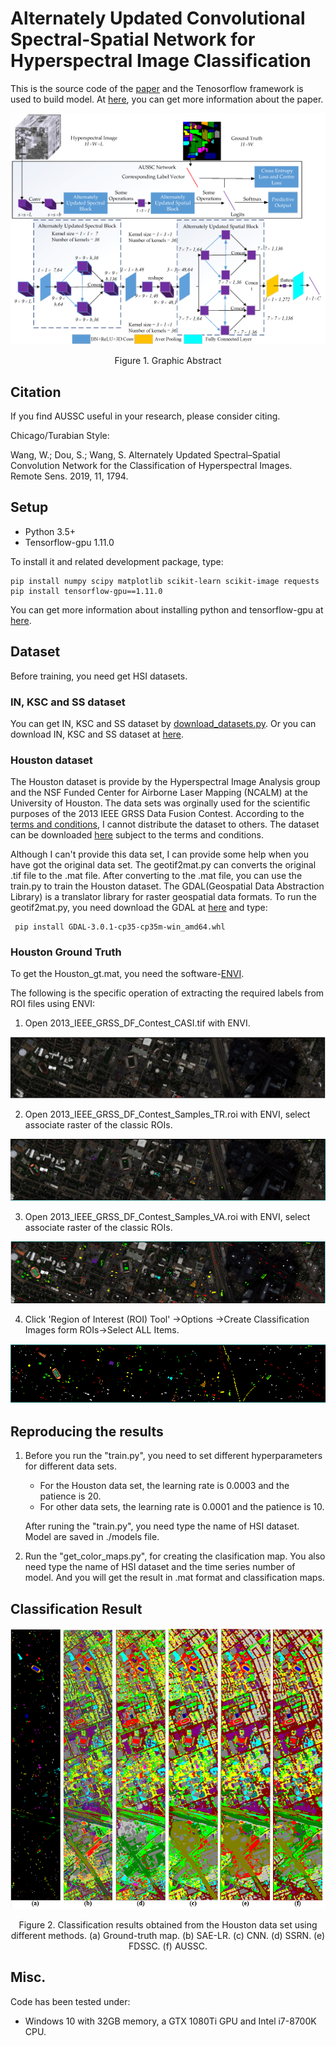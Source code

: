
# Alternately Updated Convolutional Spectral-Spatial Network for Hyperspectral Image Classification
This is the source code of the [paper](https://www.mdpi.com/2072-4292/11/15/1794) and the Tenosorflow framework is used to build model. At [here](https://shuguang-52.github.io/aussc/), you can get more information about the paper.

<div align=center> 
 
 <img src='classification_maps/Graphical Abstract.png'>
 
Figure 1. Graphic Abstract
</div>
 
## Citation
If you find AUSSC useful in your research, please consider citing.

Chicago/Turabian Style:

Wang, W.; Dou, S.; Wang, S. Alternately Updated Spectral–Spatial Convolution Network for the Classification of Hyperspectral Images. Remote Sens. 2019, 11, 1794.


## Setup
+ Python 3.5+
+ Tensorflow-gpu 1.11.0

To install it and related development package, type:

    pip install numpy scipy matplotlib scikit-learn scikit-image requests
    pip install tensorflow-gpu==1.11.0

You can get more information about installing python and tensorflow-gpu at [here](https://github.com/shuguang-52/FDSSC).
    
## Dataset
Before training, you need get HSI datasets. 

### IN, KSC and SS dataset
You can get IN, KSC and SS dataset by [download_datasets.py](https://github.com/shuguang-52/FDSSC/blob/master/download_datasets.py). Or you can download IN, KSC and SS dataset at [here](http://www.ehu.eus/ccwintco/index.php?title=Hyperspectral_Remote_Sensing_Scenes).

### Houston dataset
The Houston dataset is provide by the Hyperspectral Image Analysis group and the NSF Funded Center for Airborne Laser Mapping (NCALM) at the University of Houston. The data sets was orginally used for the scientific purposes of the 2013 IEEE GRSS Data Fusion Contest. According to the [terms and conditions](http://hyperspectral.ee.uh.edu/xeadh4f2dftc13/copyright.txt), I cannot distribute the dataset to others. The dataset can be downloaded [here](http://hyperspectral.ee.uh.edu/?page_id=459) subject to the terms and conditions. 

Although I can't provide this data set, I can provide some help when you have got the original data set. The geotif2mat.py can converts the original .tif file to the .mat file. After converting to the .mat file, you can use the train.py to train the Houston dataset. The GDAL(Geospatial Data Abstraction Library) is a translator library for raster geospatial data formats. To run the geotif2mat.py, you need download the GDAL at [here](https://www.lfd.uci.edu/~gohlke/pythonlibs/#gdal) and type:

     pip install GDAL‑3.0.1‑cp35‑cp35m‑win_amd64.whl
     
### Houston Ground Truth
To get the Houston_gt.mat, you need the software-[ENVI](http://www.harrisgeospatial.com/docs/using_envi_Home.html). 

The following is the specific operation of extracting the required labels from ROI files using ENVI:

1. Open 2013_IEEE_GRSS_DF_Contest_CASI.tif with ENVI. 

<img src='classification_maps/HS_1.png'>

2. Open 2013_IEEE_GRSS_DF_Contest_Samples_TR.roi with ENVI, select associate raster of the classic ROIs.

<img src='classification_maps/HS_2.png'>

3. Open 2013_IEEE_GRSS_DF_Contest_Samples_VA.roi with ENVI, select associate raster of the classic ROIs.

<img src='classification_maps/HS_3.png'>

4. Click 'Region of Interest (ROI) Tool' ->Options ->Create Classification Images form ROIs->Select ALL Items. 

<img src='classification_maps/HS_4.png'>


## Reproducing the results
1) Before you run the "train.py", you need to set different hyperparameters for different data sets. 
   + For the Houston data set, the learning rate is 0.0003 and the patience is 20.
   + For other data sets, the learning rate is 0.0001 and the patience is 10.

   After runing the "train.py", you need type the name of HSI dataset. Model are saved in ./models file.

2) Run the "get\_color\_maps.py", for creating the clasification map. You also need type the name of HSI dataset and the time series number of model. And you will get the result in .mat format and classification maps.

## Classification Result
<div align=center> 
 
<img src='classification_maps/hs.png'>

Figure 2. Classification results obtained from the Houston data set using different methods. (a) Ground-truth map. (b) SAE-LR. (c) CNN. (d) SSRN. (e) FDSSC. (f) AUSSC.
</div>

## Misc.
Code has been tested under:

+ Windows 10 with 32GB memory, a GTX 1080Ti GPU and Intel i7-8700K CPU.

